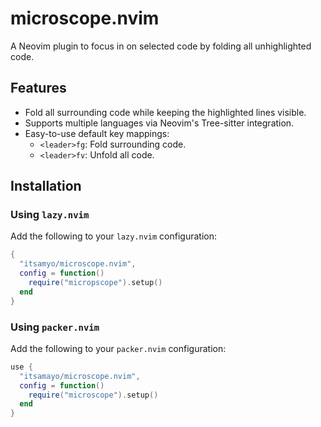 # microscope.nvim

A Neovim plugin to focus in on selected code by folding all unhighlighted code.

## Features

- Fold all surrounding code while keeping the highlighted lines visible.
- Supports multiple languages via Neovim's Tree-sitter integration.
- Easy-to-use default key mappings:
  - `<leader>fg`: Fold surrounding code.
  - `<leader>fv`: Unfold all code.

## Installation

### Using `lazy.nvim`

Add the following to your `lazy.nvim` configuration:

```lua
{
  "itsamyo/microscope.nvim",
  config = function()
    require("micropscope").setup()
  end
}
```

### Using `packer.nvim`

Add the following to your `packer.nvim` configuration:

```lua
use {
  "itsamayo/microscope.nvim",
  config = function()
    require("microscope").setup()
  end
}

```
